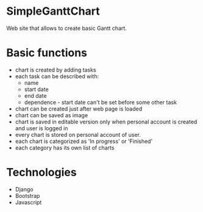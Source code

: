 # SimpleGanttChart
Web site that allows to create  basic  Gantt chart. 

# Basic functions

- chart is created by adding tasks
- each task can be described with:
  - name
  - start date
  - end date
  - dependence - start date can't be set before some other task
- chart can be created just after web page is loaded
- chart can be saved as image
- chart is saved in editable version only when personal account is created and user is logged in
- every chart is stored on personal account of user. 
- each chart is categorized as 'In progress' or 'Finished'
- each category has its own list of charts

# Technologies

- Django
- Bootstrap
- Javascript


